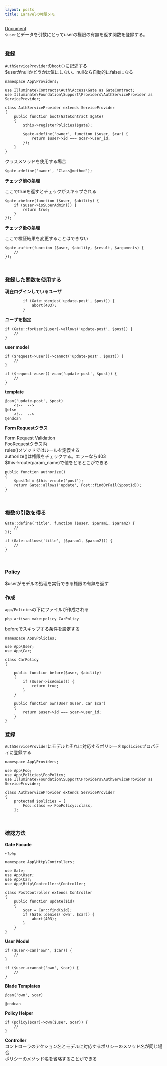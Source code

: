 ```yaml
---
layout: posts
title: Laravelの権限メモ 
---
```

[Document](https://laravel.com/docs/5.2/authorization)  
`$user`とデータを引数にとってuserの権限の有無を返す関数を登録する。  
<br>

### 登録

`AuthServiceProvider`の`boot()`に記述する  
$userがnullかどうかは気にしない。nullなら自動的にfalseになる  

```
namespace App\Providers;

use Illuminate\Contracts\Auth\Access\Gate as GateContract;
use Illuminate\Foundation\Support\Providers\AuthServiceProvider as ServiceProvider;

class AuthServiceProvider extends ServiceProvider
{
    public function boot(GateContract $gate)
    {
        $this->registerPolicies($gate);

        $gate->define('owner', function ($user, $car) {
            return $user->id === $car->user_id;
        });
    }
}
```

クラスメソッドを使用する場合

```
$gate->define('owner', 'Class@method');
```

**チェック前の処理**  

ここでtrueを返すとチェックがスキップされる

```
$gate->before(function ($user, $ability) {
    if ($user->isSuperAdmin()) {
        return true;
    }
});
```

**チェック後の処理**  

ここで検証結果を変更することはできない

```
$gate->after(function ($user, $ability, $result, $arguments) {
    //
});
```
<br>

### 登録した関数を使用する

**現在ログインしているユーザ**  

```
        if (Gate::denies('update-post', $post)) {
            abort(403);
        }
```

**ユーザを指定**  

```
if (Gate::forUser($user)->allows('update-post', $post)) {
    //
}
```

**user model**  

```
if ($request->user()->cannot('update-post', $post)) {
    //
}

if ($request->user()->can('update-post', $post)) {
    // 
}
```

**template** 

```
@can('update-post', $post)
    <!--  -->
@else
    <!--  -->
@endcan
```

**Form Requestクラス**  

Form Request Validation  
FooRequestクラス内  
rules()メソッドではルールを定義する  
authorize()は権限をチェックする。エラーなら403  
$this->route(param_name)で値をとるとこができる  

```
public function authorize()
{
    $postId = $this->route('post');
    return Gate::allows('update', Post::findOrFail($postId));
}
```
<br>

### 複数の引数を得る

```
Gate::define('title', function ($user, $param1, $param2) {
    //
});

if (Gate::allows('title', [$param1, $param2])) {
    //
}
```
<br>

### Policy

$userがモデルの処理を実行できる権限の有無を返す  

### 作成

`app/Policies`の下にファイルが作成される

```
php artisan make:policy CarPolicy
```

beforeでスキップする条件を設定する

```
namespace App\Policies;

use App\User;
use App\Car;

class CarPolicy
{

    public function before($user, $ability)
    {
        if ($user->isAdmin()) {
            return true;
        }
    }

    public function own(User $user, Car $car)
    {
        return $user->id === $car->user_id;
    }
}
```

### 登録

`AuthServiceProvider`にモデルとそれに対応するポリシーを`$policies`プロパティに登録する  

```
namespace App\Providers;

use App\Foo;
use App\Policies\FooPolicy;
use Illuminate\Foundation\Support\Providers\AuthServiceProvider as ServiceProvider;

class AuthServiceProvider extends ServiceProvider
{
    protected $policies = [
        Foo::class => FooPolicy::class,
    ];
```
<br>

### 確認方法

**Gate Facade**  

```
<?php

namespace App\Http\Controllers;

use Gate;
use App\User;
use App\Car;
use App\Http\Controllers\Controller;

class PostController extends Controller
{
    public function update($id)
    {
        $car = Car::find($id);
        if (Gate::denies('own', $car)) {
            abort(403);
        }
    }
}
```

**User Model**  

```
if ($user->can('own', $car)) {
    //
}

if ($user->cannot('own', $car)) {
    //
}
```

**Blade Templates**  

```
@can('own', $car)
    
@endcan
```

**Policy Helper**  

```
if (policy($car)->own($user, $car)) {
    //
}
```

**Controller**  
コントローラのアクション名とモデルに対応するポリシーのメソッド名が同じ場合  
ポリシーのメソッド名を省略することができる

```
```






















